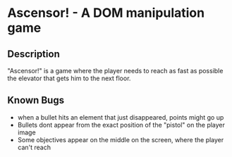 # Ascensor! - A DOM manipulation game

## Description

"Ascensor!" is a game where the player needs to reach as fast as possible the elevator that gets him to the next floor.

## Known Bugs

- when a bullet hits an element that just disappeared, points might go up
- Bullets dont appear from the exact position of the "pistol" on the player image
- Some objectives appear on the middle on the screen, where the player can't reach
